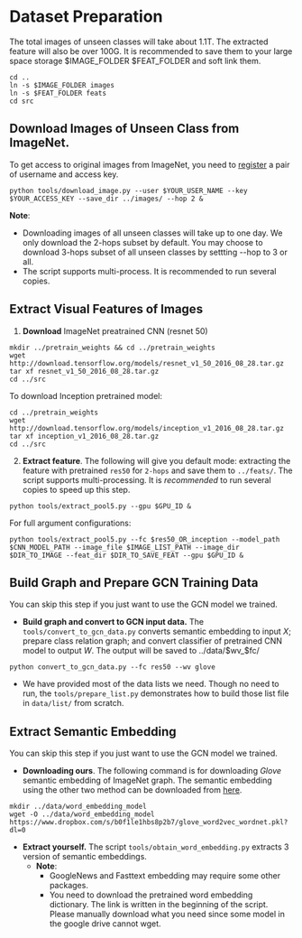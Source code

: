 # Dataset Preparation
The total images of unseen classes will take about 1.1T. The extracted feature will also be over 100G. It is recommended to save them to your large space storage $IMAGE_FOLDER $FEAT_FOLDER and soft link them.
```Shell
cd ..
ln -s $IMAGE_FOLDER images
ln -s $FEAT_FOLDER feats
cd src
```

## Download Images of Unseen Class from ImageNet.

To get access to original images from ImageNet, you need to [register](http://image-net.org/signup) a pair of username and access key.
```Shell
python tools/download_image.py --user $YOUR_USER_NAME --key $YOUR_ACCESS_KEY --save_dir ../images/ --hop 2 &
```

**Note**:
- Downloading images of all unseen classes will take up to one day. We only download the 2-hops subset by default. You may choose to download 3-hops subset of all unseen classes by settting --hop to 3 or all.
- The script supports multi-process. It is recommended to run several copies.

## Extract Visual Features of Images
1. **Download** ImageNet preatrained CNN (resnet 50)
```Shell
mkdir ../pretrain_weights && cd ../pretrain_weights
wget http://download.tensorflow.org/models/resnet_v1_50_2016_08_28.tar.gz
tar xf resnet_v1_50_2016_08_28.tar.gz
cd ../src
```
To download  Inception pretrained model:
```Shell
cd ../pretrain_weights
wget http://download.tensorflow.org/models/inception_v1_2016_08_28.tar.gz
tar xf inception_v1_2016_08_28.tar.gz
cd ../src
```
2. **Extract feature**. The following will give you default mode: extracting the feature with pretrained `res50` for `2-hops` and save them to `../feats/`.
The script supports multi-processing.  It is *recommended* to run several copies to speed up this step.
```Shell
python tools/extract_pool5.py --gpu $GPU_ID &
```
For full argument configurations:
```Shell
python tools/extract_pool5.py --fc $res50_OR_inception --model_path $CNN_MODEL_PATH --image_file $IMAGE_LIST_PATH --image_dir $DIR_TO_IMAGE --feat_dir $DIR_TO_SAVE_FEAT --gpu $GPU_ID &
```


## Build Graph and Prepare GCN Training Data
You can skip this step if you just want to use the GCN model we trained.
- **Build graph and convert to GCN input data.** The `tools/convert_to_gcn_data.py` converts semantic embedding to input $X$; prepare class relation graph; and convert classifier of pretrained CNN model to output $W$.
The output will be saved to ../data/$wv_$fc/
```Shell
python convert_to_gcn_data.py --fc res50 --wv glove
```
- We have provided most of the data lists we need. Though no need to run, the `tools/prepare_list.py`  demonstrates how to build those list file in `data/list/` from scratch.


## Extract Semantic Embedding
You can skip this step if you just want to use the GCN model we trained.
- **Downloading ours**.  The following command is for downloading *Glove* semantic embedding of ImageNet graph. The semantic embedding using the other two method can be downloaded from  [here](https://www.dropbox.com/sh/9pklcwm7rkhd9qa/AACDMMKHIMXNW5cmInFFrCDCa?dl=0).
``` Shell
mkdir ../data/word_embedding_model
wget -O ../data/word_embedding_model https://www.dropbox.com/s/b0f1le1hbs8p2b7/glove_word2vec_wordnet.pkl?dl=0
```
- **Extract yourself.** The script `tools/obtain_word_embedding.py` extracts 3 version of semantic embeddings.
    + **Note**:
        *  GoogleNews and Fasttext embedding may require some other packages.
        * You need to download the pretrained word embedding dictionary. The link is written in the beginning of the script. Please manually download what you need since some model in the google drive cannot wget.
